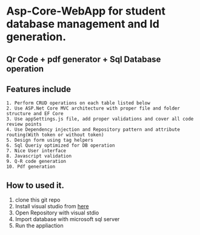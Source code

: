 # Asp-Core-WebApp for student database management and Id generation.


## Qr Code + pdf generator + Sql Database operation 

## Features include 

    1. Perform CRUD operations on each table listed below
    2. Use ASP.Net Core MVC architecture with proper file and folder structure and EF Core
    3. Use appSettings.js file, add proper validations and cover all code review points
    4. Use Dependency injection and Repository pattern and attribute routing(With token or without token)
    5. Design form using tag helpers
    6. Sql Queriy optimized for DB operation
    7. Nice User interface
    8. Javascript validation
    9. Q-R code generation
    10. Pdf generation

## How to used it.

1. clone this git repo
2. Install visual studio from [here](https://visualstudio.microsoft.com/vs/)
3. Open Repository with visual stdio
4. Import database with microsoft sql server
5. Run the appliaction


